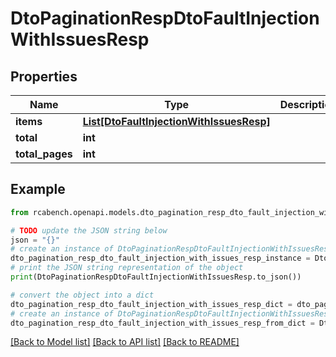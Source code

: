 # DtoPaginationRespDtoFaultInjectionWithIssuesResp


## Properties

Name | Type | Description | Notes
------------ | ------------- | ------------- | -------------
**items** | [**List[DtoFaultInjectionWithIssuesResp]**](DtoFaultInjectionWithIssuesResp.md) |  | [optional] 
**total** | **int** |  | [optional] 
**total_pages** | **int** |  | [optional] 

## Example

```python
from rcabench.openapi.models.dto_pagination_resp_dto_fault_injection_with_issues_resp import DtoPaginationRespDtoFaultInjectionWithIssuesResp

# TODO update the JSON string below
json = "{}"
# create an instance of DtoPaginationRespDtoFaultInjectionWithIssuesResp from a JSON string
dto_pagination_resp_dto_fault_injection_with_issues_resp_instance = DtoPaginationRespDtoFaultInjectionWithIssuesResp.from_json(json)
# print the JSON string representation of the object
print(DtoPaginationRespDtoFaultInjectionWithIssuesResp.to_json())

# convert the object into a dict
dto_pagination_resp_dto_fault_injection_with_issues_resp_dict = dto_pagination_resp_dto_fault_injection_with_issues_resp_instance.to_dict()
# create an instance of DtoPaginationRespDtoFaultInjectionWithIssuesResp from a dict
dto_pagination_resp_dto_fault_injection_with_issues_resp_from_dict = DtoPaginationRespDtoFaultInjectionWithIssuesResp.from_dict(dto_pagination_resp_dto_fault_injection_with_issues_resp_dict)
```
[[Back to Model list]](../README.md#documentation-for-models) [[Back to API list]](../README.md#documentation-for-api-endpoints) [[Back to README]](../README.md)


